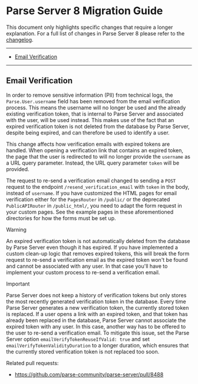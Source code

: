 # Parse Server 8 Migration Guide <!-- omit in toc -->

This document only highlights specific changes that require a longer explanation. For a full list of changes in Parse Server 8 please refer to the [changelog](https://github.com/parse-community/parse-server/blob/alpha/CHANGELOG.md).

---

- [Email Verification](#email-verification)

---

## Email Verification

In order to remove sensitive information (PII) from technical logs, the `Parse.User.username` field has been removed from the email verification process. This means the username will no longer be used and the already existing verification token, that is internal to Parse Server and associated with the user, will be used instead. This makes use of the fact that an expired verification token is not deleted from the database by Parse Server, despite being expired, and can therefore be used to identify a user.

This change affects how verification emails with expired tokens are handled. When opening a verification link that contains an expired token, the page that the user is redirected to will no longer provide the `username` as a URL query parameter. Instead, the URL query parameter `token` will be provided.

The request to re-send a verification email changed to sending a `POST` request to the endpoint `/resend_verification_email` with `token` in the body, instead of `username`. If you have customized the HTML pages for email verification either for the `PagesRouter` in `/public/` or the deprecated `PublicAPIRouter` in `/public_html/`, you need to adapt the form request in your custom pages. See the example pages in these aforementioned directories for how the forms must be set up.

> [!WARNING]
> An expired verification token is not automatically deleted from the database by Parse Server even though it has expired. If you have implemented a custom clean-up logic that removes expired tokens, this will break the form request to re-send a verification email as the expired token won't be found and cannot be associated with any user. In that case you'll have to implement your custom process to re-send a verification email.

> [!IMPORTANT]
> Parse Server does not keep a history of verification tokens but only stores the most recently generated verification token in the database. Every time Parse Server generates a new verification token, the currently stored token is replaced. If a user opens a link with an expired token, and that token has already been replaced in the database, Parse Server cannot associate the expired token with any user. In this case, another way has to be offered to the user to re-send a verification email. To mitigate this issue, set the Parse Server option `emailVerifyTokenReuseIfValid: true` and set `emailVerifyTokenValidityDuration` to a longer duration, which ensures that the currently stored verification token is not replaced too soon.

Related pull requests:

- https://github.com/parse-community/parse-server/pull/8488
